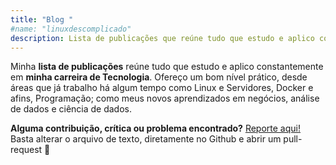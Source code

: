 ```yaml
---
title: "Blog "
#name: "linuxdescomplicado"
description: Lista de publicações que reúne tudo que estudo e aplico constantemente em minha carreira de Tecnologia.
---
```

<!-- CONTENT -->

Minha **lista de publicações** reúne tudo que estudo e aplico constantemente em **minha carreira de Tecnologia**. Ofereço um bom nível
prático, desde áreas que já trabalho há algum tempo como Linux e Servidores, Docker e afins, Programação; 
como meus novos aprendizados em negócios, análise de dados e ciência de dados. 

**Alguma contribuição, crítica ou problema encontrado?** [Reporte aqui!](https://github.com/ricardoferreiracosta08/ricardoferreira.site/tree/master/content/blog)
Basta alterar o arquivo de texto, diretamente no Github e abrir um pull-request 🤘

